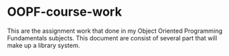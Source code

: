 # OOPF-course-work
This are the assignment work that done in my Object Oriented Programming Fundamentals subjects. This document  are consist of several part that will make up a library system. 
